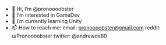 - 👋 Hi, I’m @pronoooobster
- 👀 I’m interested in GameDev
- 🌱 I’m currently learning Unity
- 📫 How to reach me: email: pronoooobster@gmail.com 
                      reddit: u/Pronoooobster
                     twitter: @andrewde89

<!---
pronoooobster/pronoooobster is a ✨ special ✨ repository because its `README.md` (this file) appears on your GitHub profile.
You can click the Preview link to take a look at your changes.
--->
